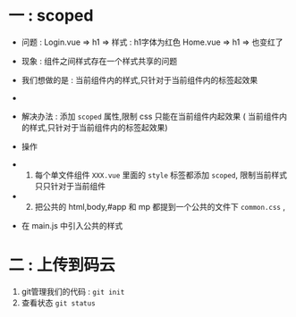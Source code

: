 # 一 : scoped
- 问题 : Login.vue => h1 => 样式 : h1字体为红色
         Home.vue  => h1 =>  也变红了
- 现象 : 组件之间样式存在一个样式共享的问题
- 我们想做的是 : 当前组件内的样式,只针对于当前组件内的标签起效果
- <!-- Add "scoped" attribute to limit CSS to this component only -->
- 解决办法 : 添加 `scoped` 属性,限制 css 只能在当前组件内起效果  ( 当前组件内的样式,只针对于当前组件内的标签起效果)

- 操作
- 1. 每个单文件组件 `XXX.vue` 里面的 `style` 标签都添加 `scoped`, 限制当前样式只只针对于当前组件
- 2. 把公共的 html,body,#app 和 mp 都提到一个公共的文件下 `common.css` ,
-   在 main.js 中引入公共的样式

# 二 : 上传到码云
1. git管理我们的代码 : `git init`
2. 查看状态  `git status`

